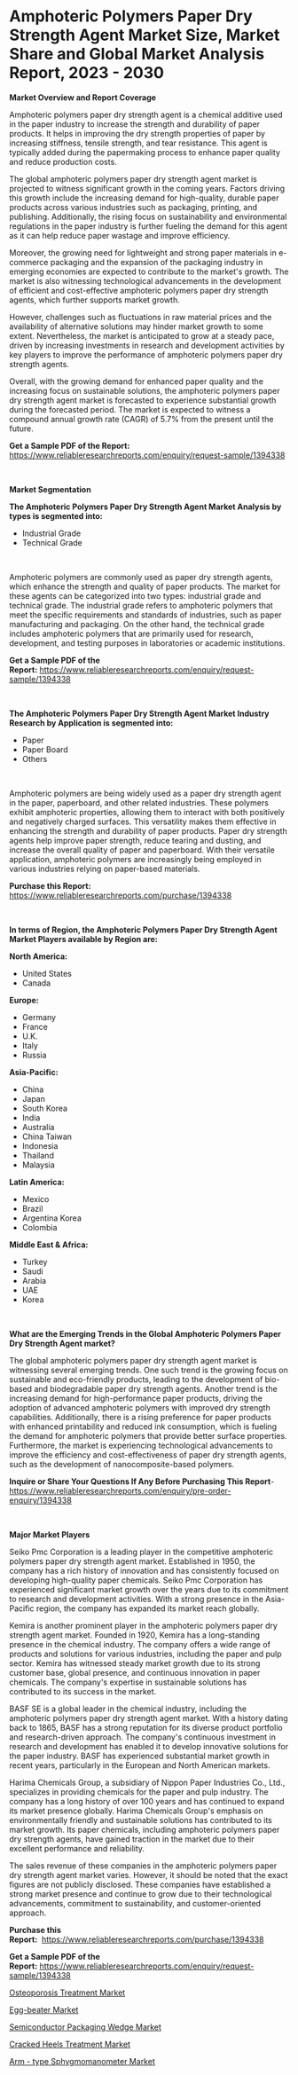 <p><h1>Amphoteric Polymers Paper Dry Strength Agent Market Size, Market Share and Global Market Analysis Report, 2023 - 2030</h1></p><p><strong>Market Overview and Report Coverage</strong></p>
<p><p>Amphoteric polymers paper dry strength agent is a chemical additive used in the paper industry to increase the strength and durability of paper products. It helps in improving the dry strength properties of paper by increasing stiffness, tensile strength, and tear resistance. This agent is typically added during the papermaking process to enhance paper quality and reduce production costs.</p><p>The global amphoteric polymers paper dry strength agent market is projected to witness significant growth in the coming years. Factors driving this growth include the increasing demand for high-quality, durable paper products across various industries such as packaging, printing, and publishing. Additionally, the rising focus on sustainability and environmental regulations in the paper industry is further fueling the demand for this agent as it can help reduce paper wastage and improve efficiency.</p><p>Moreover, the growing need for lightweight and strong paper materials in e-commerce packaging and the expansion of the packaging industry in emerging economies are expected to contribute to the market's growth. The market is also witnessing technological advancements in the development of efficient and cost-effective amphoteric polymers paper dry strength agents, which further supports market growth.</p><p>However, challenges such as fluctuations in raw material prices and the availability of alternative solutions may hinder market growth to some extent. Nevertheless, the market is anticipated to grow at a steady pace, driven by increasing investments in research and development activities by key players to improve the performance of amphoteric polymers paper dry strength agents.</p><p>Overall, with the growing demand for enhanced paper quality and the increasing focus on sustainable solutions, the amphoteric polymers paper dry strength agent market is forecasted to experience substantial growth during the forecasted period. The market is expected to witness a compound annual growth rate (CAGR) of 5.7% from the present until the future.</p></p>
<p><strong>Get a Sample PDF of the Report:</strong> <a href="https://www.reliableresearchreports.com/enquiry/request-sample/1394338">https://www.reliableresearchreports.com/enquiry/request-sample/1394338</a></p>
<p>&nbsp;</p>
<p><strong>Market Segmentation</strong></p>
<p><strong>The Amphoteric Polymers Paper Dry Strength Agent Market Analysis by types is segmented into:</strong></p>
<p><ul><li>Industrial Grade</li><li>Technical Grade</li></ul></p>
<p>&nbsp;</p>
<p><p>Amphoteric polymers are commonly used as paper dry strength agents, which enhance the strength and quality of paper products. The market for these agents can be categorized into two types: industrial grade and technical grade. The industrial grade refers to amphoteric polymers that meet the specific requirements and standards of industries, such as paper manufacturing and packaging. On the other hand, the technical grade includes amphoteric polymers that are primarily used for research, development, and testing purposes in laboratories or academic institutions.</p></p>
<p><strong>Get a Sample PDF of the Report:</strong>&nbsp;<a href="https://www.reliableresearchreports.com/enquiry/request-sample/1394338">https://www.reliableresearchreports.com/enquiry/request-sample/1394338</a></p>
<p>&nbsp;</p>
<p><strong>The Amphoteric Polymers Paper Dry Strength Agent Market Industry Research by Application is segmented into:</strong></p>
<p><ul><li>Paper</li><li>Paper Board</li><li>Others</li></ul></p>
<p>&nbsp;</p>
<p><p>Amphoteric polymers are being widely used as a paper dry strength agent in the paper, paperboard, and other related industries. These polymers exhibit amphoteric properties, allowing them to interact with both positively and negatively charged surfaces. This versatility makes them effective in enhancing the strength and durability of paper products. Paper dry strength agents help improve paper strength, reduce tearing and dusting, and increase the overall quality of paper and paperboard. With their versatile application, amphoteric polymers are increasingly being employed in various industries relying on paper-based materials.</p></p>
<p><strong>Purchase this Report:</strong>&nbsp; <a href="https://www.reliableresearchreports.com/purchase/1394338">https://www.reliableresearchreports.com/purchase/1394338</a></p>
<p>&nbsp;</p>
<p><strong>In terms of Region, the Amphoteric Polymers Paper Dry Strength Agent Market Players available by Region are:</strong></p>
<p>
    <p> <strong> North America: </strong>
        <ul>
            <li>United States</li>
            <li>Canada</li>
        </ul>
        </p> 
    <p> <strong> Europe: </strong>
        <ul>
            <li>Germany</li>
            <li>France</li>
            <li>U.K.</li>
            <li>Italy</li>
            <li>Russia</li>
        </ul>
        </p> 
    <p> <strong> Asia-Pacific: </strong>
        <ul>
            <li>China</li>
            <li>Japan</li>
            <li>South Korea</li>
            <li>India</li>
            <li>Australia</li>
            <li>China Taiwan</li>
            <li>Indonesia</li>
            <li>Thailand</li>
            <li>Malaysia</li>
        </ul>
        </p> 
    <p> <strong> Latin America: </strong>
        <ul>
            <li>Mexico</li>
            <li>Brazil</li>
            <li>Argentina Korea</li>
            <li>Colombia</li>
        </ul>
        </p> 
    <p> <strong> Middle East & Africa: </strong>
        <ul>
            <li>Turkey</li>
            <li>Saudi</li>
            <li>Arabia</li>
            <li>UAE</li>
            <li>Korea</li>
        </ul>
    </p>
    </p>
<p>&nbsp;</p>
<p><strong>What are the Emerging Trends in the Global Amphoteric Polymers Paper Dry Strength Agent market?</strong></p>
<p><p>The global amphoteric polymers paper dry strength agent market is witnessing several emerging trends. One such trend is the growing focus on sustainable and eco-friendly products, leading to the development of bio-based and biodegradable paper dry strength agents. Another trend is the increasing demand for high-performance paper products, driving the adoption of advanced amphoteric polymers with improved dry strength capabilities. Additionally, there is a rising preference for paper products with enhanced printability and reduced ink consumption, which is fueling the demand for amphoteric polymers that provide better surface properties. Furthermore, the market is experiencing technological advancements to improve the efficiency and cost-effectiveness of paper dry strength agents, such as the development of nanocomposite-based polymers.</p></p>
<p><strong>Inquire or Share Your Questions If Any Before Purchasing This Report</strong>- <a href="https://www.reliableresearchreports.com/enquiry/pre-order-enquiry/1394338">https://www.reliableresearchreports.com/enquiry/pre-order-enquiry/1394338</a></p>
<p>&nbsp;</p>
<p><strong>Major Market Players</strong></p>
<p><p>Seiko Pmc Corporation is a leading player in the competitive amphoteric polymers paper dry strength agent market. Established in 1950, the company has a rich history of innovation and has consistently focused on developing high-quality paper chemicals. Seiko Pmc Corporation has experienced significant market growth over the years due to its commitment to research and development activities. With a strong presence in the Asia-Pacific region, the company has expanded its market reach globally.</p><p>Kemira is another prominent player in the amphoteric polymers paper dry strength agent market. Founded in 1920, Kemira has a long-standing presence in the chemical industry. The company offers a wide range of products and solutions for various industries, including the paper and pulp sector. Kemira has witnessed steady market growth due to its strong customer base, global presence, and continuous innovation in paper chemicals. The company's expertise in sustainable solutions has contributed to its success in the market.</p><p>BASF SE is a global leader in the chemical industry, including the amphoteric polymers paper dry strength agent market. With a history dating back to 1865, BASF has a strong reputation for its diverse product portfolio and research-driven approach. The company's continuous investment in research and development has enabled it to develop innovative solutions for the paper industry. BASF has experienced substantial market growth in recent years, particularly in the European and North American markets.</p><p>Harima Chemicals Group, a subsidiary of Nippon Paper Industries Co., Ltd., specializes in providing chemicals for the paper and pulp industry. The company has a long history of over 100 years and has continued to expand its market presence globally. Harima Chemicals Group's emphasis on environmentally friendly and sustainable solutions has contributed to its market growth. Its paper chemicals, including amphoteric polymers paper dry strength agents, have gained traction in the market due to their excellent performance and reliability.</p><p>The sales revenue of these companies in the amphoteric polymers paper dry strength agent market varies. However, it should be noted that the exact figures are not publicly disclosed. These companies have established a strong market presence and continue to grow due to their technological advancements, commitment to sustainability, and customer-oriented approach.</p></p>
<p><strong>Purchase this Report:</strong>&nbsp;&nbsp;<a href="https://www.reliableresearchreports.com/purchase/1394338">https://www.reliableresearchreports.com/purchase/1394338</a></p>
<p></p>
<p><strong>Get a Sample PDF of the Report:</strong>&nbsp;<a href="https://www.reliableresearchreports.com/enquiry/request-sample/1394338">https://www.reliableresearchreports.com/enquiry/request-sample/1394338</a></p>
<p><p><a href="https://medium.com/@angelaarnold1941/osteoporosis-treatment-market-size-growth-forecast-2023-2030-6203680e7837">Osteoporosis Treatment Market</a></p><p><a href="https://github.com/santosh758595/Market-Research-Report-List-1/blob/main/egg-beater-market.md">Egg-beater Market</a></p><p><a href="https://issuu.com/reportprime-2/docs/semiconductor-packaging-wedge-market-size-2030.ppt?fr=xKAE9_zU1NQ">Semiconductor Packaging Wedge Market</a></p><p><a href="https://medium.com/@anndavis1924/cracked-heels-treatment-market-size-growth-forecast-2023-2030-8f7934d9ee7e">Cracked Heels Treatment Market</a></p><p><a href="https://github.com/Chiragrp26/Market-Research-Report-List-1/blob/main/arm-type-sphygmomanometer-market.md">Arm - type Sphygmomanometer Market</a></p></p>